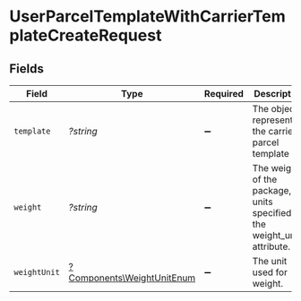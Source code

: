 # UserParcelTemplateWithCarrierTemplateCreateRequest


## Fields

| Field                                                                       | Type                                                                        | Required                                                                    | Description                                                                 | Example                                                                     |
| --------------------------------------------------------------------------- | --------------------------------------------------------------------------- | --------------------------------------------------------------------------- | --------------------------------------------------------------------------- | --------------------------------------------------------------------------- |
| `template`                                                                  | *?string*                                                                   | :heavy_minus_sign:                                                          | The object representing the carrier parcel template                         |                                                                             |
| `weight`                                                                    | *?string*                                                                   | :heavy_minus_sign:                                                          | The weight of the package, in units specified by the weight_unit attribute. | 12                                                                          |
| `weightUnit`                                                                | [?Components\WeightUnitEnum](../../Models/Components/WeightUnitEnum.md)     | :heavy_minus_sign:                                                          | The unit used for weight.                                                   | lb                                                                          |